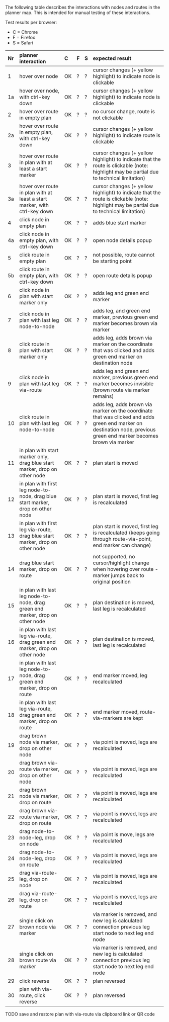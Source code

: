 The following table describes the interactions with nodes and routes in the planner map. 
This is intended for manual testing of these interactions. 

Test results per browser:
- C = Chrome
- F = Firefox
- S = Safari

|Nr|planner interaction|C|F|S|expected result
|:---|:---|:---|:---|:---|:---
|1|hover over node|OK|?|?|cursor changes (+ yellow highlight) to indicate node is clickable
|1a|hover over node, with ctrl-key down|OK|?|?|cursor changes (+ yellow highlight) to indicate node is clickable
|2|hover over route in empty plan|OK|?|?|no cursor change, route is not clickable
|2a|hover over route in empty plan, with ctrl-key down|OK|?|?|cursor changes (+ yellow highlight) to indicate route is clickable
|3|hover over route in plan with at least a start marker|OK|?|?|cursor changes (+ yellow highlight) to indicate that the route is clickable (note: highlight may be partial due to technical limitation)
|3a|hover over route in plan with at least a start marker, with ctrl-key down|OK|?|?|cursor changes (+ yellow highlight) to indicate that the route is clickable (note: highlight may be partial due to technical limitation)
|4|click node in empty plan|OK|?|?|adds blue start marker
|4a|click node in empty plan, with ctrl-key down|OK|?|?|open node details popup
|5|click route in empty plan|OK|?|?|not possible, route cannot be starting point
|5b|click route in empty plan, with ctrl-key down|OK|?|?|open route details popup
|6|click node in plan with start marker only|OK|?|?|adds leg and green end marker
|7|click node in plan with last leg node-to-node|OK|?|?|adds leg, and green end marker, previous green end marker becomes brown via marker
|8|click route in plan with start marker only|OK|?|?|adds leg, adds brown via marker on the coordinate that was clicked and adds green end marker on destination node
|9|click node in plan with last leg via-route|OK|?|?|adds leg and green end marker, previous green end marker becomes invisible (brown route via marker remains)
|10|click route in plan with last leg node-to-node|OK|?|?|adds leg, adds brown via marker on the coordinate that was clicked and adds green end marker on destination node, previous green end marker becomes brown via marker
|11|in plan with start marker only, drag blue start marker, drop on other node|OK|?|?|plan start is moved
|12|in plan with first leg node-to-node, drag blue start marker, drop on other node|OK|?|?|plan start is moved, first leg is recalculated
|13|in plan with first leg via-route, drag blue start marker, drop on other node|OK|?|?|plan start is moved, first leg is recalculated (keeps going through route-via-point, end marker can change)
|14|drag blue start marker, drop on route|OK|?|?|not supported, no cursor/highlight change when hovering over route - marker jumps back to original position
|15|in plan with last leg node-to-node, drag green end marker, drop on other node|OK|?|?|plan destination is moved, last leg is recalculated
|16|in plan with last leg via-route, drag green end marker, drop on other node|OK|?|?|plan destination is moved, last leg is recalculated
|17|in plan with last leg node-to-node, drag green end marker, drop on route|OK|?|?|end marker moved, leg recalculated
|18|in plan with last leg via-route, drag green end marker, drop on route|OK|?|?|end marker moved, route-via-markers are kept
|19|drag brown node via marker, drop on other node|OK|?|?|via point is moved, legs are recalculated
|20|drag brown via-route via marker, drop on other node|OK|?|?|via point is moved, legs are recalculated
|21|drag brown node via marker, drop on route|OK|?|?|via point is moved, legs are recalculated
|22|drag brown via-route via marker, drop on route|OK|?|?|via point is moved, legs are recalculated
|23|drag node-to-node-leg, drop on node|OK|?|?|via point is move, legs are recalculated
|24|drag node-to-node-leg, drop on route|OK|?|?|via point is moved, legs are recalculated
|25|drag via-route-leg, drop on node|OK|?|?|via point is moved, legs are recalculated
|26|drag via-route-leg, drop on route|OK|?|?|via point is moved, legs are recalculated
|27|single click on brown node via marker|OK|?|?|via marker is removed, and new leg is calculated connection previous leg start node to next leg end node
|28|single click on brown route via marker|OK|?|?|via marker is removed, and new leg is calculated connection previous leg start node to next leg end node
|29|click reverse|OK|?|?|plan reversed
|30|plan with via-route, click reverse|OK|?|?|plan reversed

TODO save and restore plan with via-route via clipboard link or QR code 
